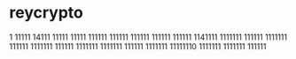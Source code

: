 # reycrypto
1
11111
14111
11111
11111
111111
111111
111111
111111
111111
1141111
1111111
111111
1111111
111111
1111111
111111
1111111
1111111
111111
1111111
11111110
1111111
1111111
111111
